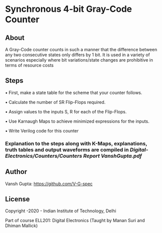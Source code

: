 # Synchronous 4-bit Gray-Code Counter

## About
A Gray-Code counter counts in such a manner that the difference between
any two consecutive states only differs by 1 bit. It is used in a variety of
scenarios especially where bit variations/state changes are prohibitive in
terms of resource costs

## Steps
• First, make a state table for the scheme that your counter follows.

• Calculate the number of SR Flip-Flops required.

• Assign values to the inputs S, R for each of the Flip-Flops.

• Use Karnaugh Maps to achieve minimized expressions for the inputs.

• Write Verilog code for this counter


### Explanation to the steps along with K-Maps, explanations, truth tables and output waveforms are compiled in *Digital-Electronics/Counters/Counters Report VanshGupta.pdf*

## Author

Vansh Gupta: https://github.com/V-G-spec

## License

Copyright -2020 - Indian Institute of Technology, Delhi

Part of course ELL201: Digital Electronics (Taught by Manan Suri and Dhiman Mallick)
